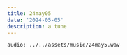 ```yaml
---
title: 24may05
date: '2024-05-05'
description: a tune
---
```


`audio: ../../assets/music/24may5.wav`
